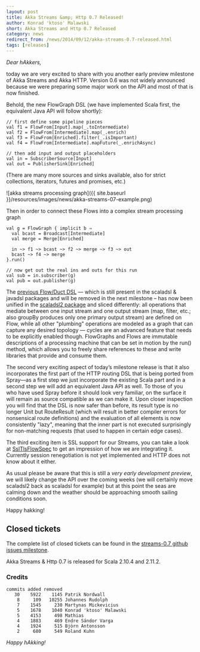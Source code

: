 ```yaml
---
layout: post
title: Akka Streams &amp; Http 0.7 Released!
author: Konrad 'ktoso' Malawski
short: Akka Streams and Http 0.7 Released
category: news
redirect_from: /news/2014/09/12/akka-streams-0.7-released.html
tags: [releases]
---
```


*Dear hAkkers,*

today we are very excited to share with you another early preview milestone of Akka Streams and Akka HTTP. 
Version 0.6 was not widely announced because we were preparing some major work on the API and most of that is now finished. 

Behold, the new FlowGraph DSL (we have implemented Scala first, the equivalent Java API will follow shortly):

    // first define some pipeline pieces
    val f1 = FlowFrom[Input].map(_.toIntermediate)
    val f2 = FlowFrom[Intermediate].map(_.enrich)
    val f3 = FlowFrom[Enriched].filter(_.isImportant)
    val f4 = FlowFrom[Intermediate].mapFuture(_.enrichAsync)

    // then add input and output placeholders
    val in = SubscriberSource[Input]
    val out = PublisherSink[Enriched]

(There are many more sources and sinks available, also for strict collections, iterators, futures and promises, etc.)

![akka streams processing graph]({{ site.baseurl }}/resources/images/news/akka-streams-07-example.png)

Then in order to connect these Flows into a complex stream processing graph  

    val g = FlowGraph { implicit b ⇒
      val bcast = Broadcast[Intermediate]
      val merge = Merge[Enriched]
    
      in ~> f1 ~> bcast ~> f2 ~> merge ~> f3 ~> out
      bcast ~> f4 ~> merge
    }.run()

    // now get out the real ins and outs for this run
    val sub = in.subscriber(g)
    val pub = out.publisher(g)

The [previous Flow/Duct DSL](https://doc.akka.io/api/akka-stream-and-http-experimental/0.6/#akka.stream.package) — which 
is still present in the scaladsl & javadsl packages and will be removed in the next milestone – has now been unified 
in the [scaladsl2 package](https://doc.akka.io/api/akka-stream-and-http-experimental/0.7/#akka.stream.scaladsl2.package) 
and sliced differently: all operations that mediate between one input stream and one output stream (map, filter, etc.; 
also groupBy produces only one primary output stream) are defined on Flow, while all other "plumbing" operations are 
modeled as a graph that can capture any desired topology — cycles are an advanced feature that needs to be explicitly 
enabled though. FlowGraphs and Flows are immutable descriptions of a processing machine that can be set in motion by the 
run() method, which allows you to freely share references to these and write libraries that provide and consume them.

The second very exciting aspect of today’s milestone release is that it also incorporates the first part of the HTTP 
routing DSL that is being ported from Spray—as a first step we just incorporate the existing Scala part and in a second 
step we will add an equivalent Java API as well. To those of you who have used Spray before it should look very familiar,
on the surface it will remain as source compatible as we can make it. Upon closer inspection you will find that the DSL 
is now safer than before, its result type is no longer Unit but RouteResult (which will result in better compiler errors 
for nonsensical route definitions) and the evaluation of all elements is now consistently "lazy", meaning that the inner 
part is not executed surprisingly for non-matching requests (that used to happen in certain edge cases).

The third exciting item is SSL support for our Streams, you can take a look at 
[SslTlsFlowSpec](https://github.com/akka/akka/blob/62a20195af79c7b405303b5f97970c9ca7a6891a/akka-stream/src/test/scala/akka/stream/io/SslTlsFlowSpec.scala) 
to get an impression of how we are integrating it. Currently session renegotiation is not yet implemented and HTTP does not know about it either.

As usual please be aware that this is still a *very early development preview*, we will likely change the API over the 
coming weeks (we will certainly move scaladsl2 back as scaladsl for example) but at this point the seas are calming down
and the weather should be approaching smooth sailing conditions soon.

Happy hakking!

## Closed tickets

The complete list of closed tickets can be found in the [streams-0.7 github issues milestone](https://github.com/akka/akka/issues?q=is%3Aissue+milestone%3Astreams-0.7+is%3Aclosed).

Akka Streams & Http 0.7 is released for Scala 2.10.4 and 2.11.2. 

### Credits ###

    commits added removed
       30    5922    1145 Patrik Nordwall
        8     109   10255 Johannes Rudolph
        7    1545     230 Martynas Mickevicius
        5    1678    1040 Konrad 'ktoso' Malawski
        5    4153     498 Mathias
        4    1883     469 Endre Sándor Varga
        4    1924     515 Björn Antonsson
        2     680     549 Roland Kuhn

*Happy hAkking!*
